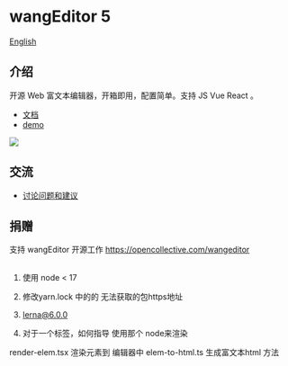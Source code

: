 # wangEditor 5

[English](./README-en.md)

## 介绍

开源 Web 富文本编辑器，开箱即用，配置简单。支持 JS Vue React 。

- [文档](https://www.wangeditor.com/)
- [demo](https://www.wangeditor.com/demo/)

![](./docs/images/editor.png)

## 交流

- [讨论问题和建议](https://github.com/wangeditor-team/wangEditor/issues)

## 捐赠

支持 wangEditor 开源工作 https://opencollective.com/wangeditor

##

1. 使用 node < 17
2. 修改yarn.lock 中的的 无法获取的包https地址
3. lerna@6.0.0


1. 对于一个标签，如何指导 使用那个 node来渲染

render-elem.tsx  渲染元素到 编辑器中
elem-to-html.ts 生成富文本html 方法